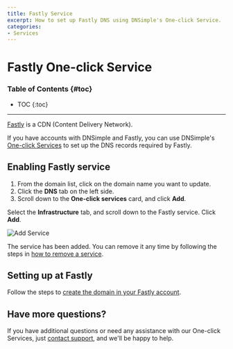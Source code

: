```yaml
---
title: Fastly Service
excerpt: How to set up Fastly DNS using DNSimple's One-click Service.
categories:
- Services
---
```


# Fastly One-click Service

### Table of Contents {#toc}

* TOC
{:toc}

---

[Fastly](http://www.fastly.com) is a CDN (Content Delivery Network). 

If you have accounts with DNSimple and Fastly, you can use DNSimple's [One-click Services](/categories/services/) to set up the DNS records required by Fastly.
 
## Enabling Fastly service

1. From the domain list, click on the domain name you want to update.
2. Click the **DNS** tab on the left side.
3. Scroll down to the **One-click services** card, and click **Add**.

 <!--- needs screenshot -->

Select the **Infrastructure** tab, and scroll down to the Fastly service. Click **Add**.

![Add Service](/files/services-fastly.png)

The service has been added. You can remove it any time by following the steps in [how to remove a service](/articles/services/#removing-services).

## Setting up at Fastly

Follow the steps to [create the domain in your Fastly account](https://docs.fastly.com/en/guides/working-with-domains).

## Have more questions? 

If you have additional questions or need any assistance with our One-click Services, just [contact support](https://dnsimple.com/feedback), and we'll be happy to help.
